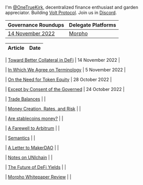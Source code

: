 I'm [@OneTrueKirk](https://twitter.com/OneTrueKirk), decentralized finance enthusiast and garden appreciator.
Building [Volt Protocol](https://www.voltprotocol.io).
Join us in [Discord](https://discord.com/invite/XK8VZyKU97).

| Governance Roundups  | Delegate Platforms |
| ------------- | ------------- |
| [14 November 2022](gov14nov.md)  | [Morpho](morpho_delegate.md) |


| Article | Date |
| ------------- | ------------ |

| [Toward Better Collateral in DeFi](collateral.md) | 14 November 2022 |

| [In Which We Agree on Terminology](definitions.md) | 5 November 2022 |

| [On the Need for Token Equity](chrysalis.md) | 28 October 2022 |

| [Except by Consent of the Governed](consent.md) | 24 October 2022 |

| [Trade Balances](trade.md) | |

| [Money Creation, Rates, and Risk](yield.md) | |

| [Are stablecoins money?](stablecoin.md) | |

| [A Farewell to Arbitrum](arbitrum.md) | |

| [Semantics](semantics.md) | |

| [A Letter to MakerDAO](lettertomaker.md) | |

| [Notes on UNIchain](unichain.md) | |

| [The Future of DeFi Yields](defidirection.md) | |

| [Morpho Whitepaper Review](morpho.md) | |